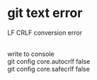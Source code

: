 # git text error
LF CRLF conversion error 

<br>
write to console
<br>
git config core.autocrlf false
<br>
git config core.safecrlf false
